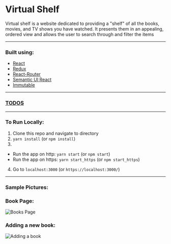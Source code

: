 # Virtual Shelf

Virtual shelf is a website dedicated to providing a "shelf" of all the books, movies, and TV shows you have watched. It presents them in an appealing, ordered view and allows the user to search through and filter the items

---

### Built using:

- [React](https://github.com/facebook/react)
- [Redux](https://github.com/reduxjs/redux)
- [React-Router](https://github.com/ReactTraining/react-router)
- [Semantic UI React](https://github.com/Semantic-Org/Semantic-UI-React)
- [Immutable](https://github.com/facebook/immutable-js/)

---

### [TODOS](./TODO.md)

---

### To Run Locally:

1.  Clone this repo and navigate to directory
2.  `yarn install` (or `npm install`)
3.

- Run the app on http: `yarn start` (or `npm start`)
- Run the app on https: `yarn start_https` (or `npm start_https`)

4.  Go to `localhost:3000` (or `https://localhost:3000/`)

---

### Sample Pictures:

### Book Page:

![Books Page](../assets/virtualshelf1.PNG)

### Adding a new book:

![Adding a book](../assets/virtualshelf2.PNG)
